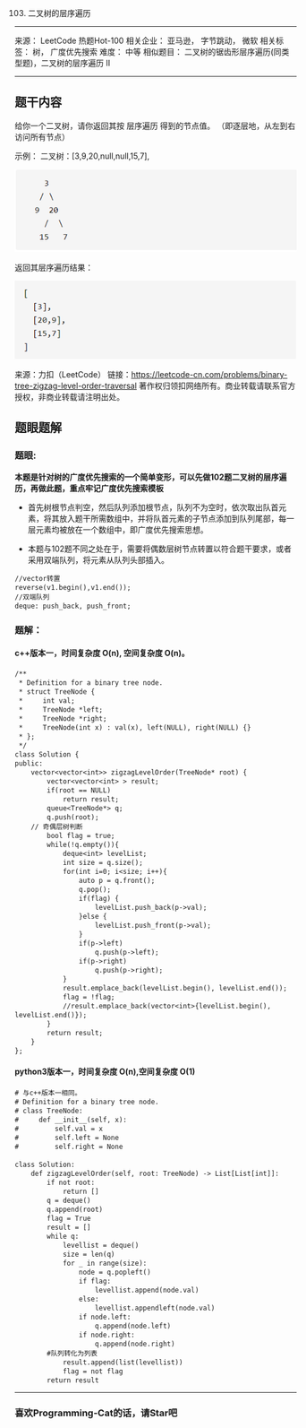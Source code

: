 103. 二叉树的层序遍历
***
来源： LeetCode 热题Hot-100
相关企业： 亚马逊， 字节跳动， 微软
相关标签： 树， 广度优先搜索
难度： 中等
相似题目：  二叉树的锯齿形层序遍历(同类型题)，二叉树的层序遍历 II
***
## 题干内容
给你一个二叉树，请你返回其按 层序遍历 得到的节点值。 （即逐层地，从左到右访问所有节点）

示例：
二叉树：[3,9,20,null,null,15,7],

![](https://github.com/jinghehehe/pictures/blob/main/103-1.png)

返回其层序遍历结果：

![](https://github.com/jinghehehe/pictures/blob/main/103-2.png)

来源：力扣（LeetCode）
链接：https://leetcode-cn.com/problems/binary-tree-zigzag-level-order-traversal
著作权归领扣网络所有。商业转载请联系官方授权，非商业转载请注明出处。

## 题眼题解
### 题眼:
**本题是针对树的广度优先搜索的一个简单变形，可以先做102题二叉树的层序遍历，再做此题，重点牢记广度优先搜索模板**

- 首先树根节点判空，然后队列添加根节点，队列不为空时，依次取出队首元素，将其放入题干所需数组中，并将队首元素的子节点添加到队列尾部，每一层元素均被放在一个数组中，即广度优先搜索思想。

- 本题与102题不同之处在于，需要将偶数层树节点转置以符合题干要求，或者采用双端队列，将元素从队列头部插入。
```language、
//vector转置
reverse(v1.begin(),v1.end());
//双端队列
deque: push_back, push_front;
```

### 题解：
#### c++版本一，时间复杂度 O(n), 空间复杂度 O(n)。
```language
/**
 * Definition for a binary tree node.
 * struct TreeNode {
 *     int val;
 *     TreeNode *left;
 *     TreeNode *right;
 *     TreeNode(int x) : val(x), left(NULL), right(NULL) {}
 * };
 */
class Solution {
public:
    vector<vector<int>> zigzagLevelOrder(TreeNode* root) {
        vector<vector<int> > result;
        if(root == NULL)
            return result;
        queue<TreeNode*> q;
        q.push(root);
	// 奇偶层树判断
        bool flag = true;
        while(!q.empty()){
            deque<int> levelList;
            int size = q.size();
            for(int i=0; i<size; i++){
                auto p = q.front();
                q.pop();
                if(flag) {
                    levelList.push_back(p->val);
                }else {
                    levelList.push_front(p->val);
                }
                if(p->left)
                    q.push(p->left);
                if(p->right)
                    q.push(p->right);
            } 
            result.emplace_back(levelList.begin(), levelList.end());
            flag = !flag;
            //result.emplace_back(vector<int>{levelList.begin(), levelList.end()});
        }
        return result;
    }
};
```
#### python3版本一，时间复杂度 O(n),空间复杂度 O(1)
```language
# 与c++版本一相同。
# Definition for a binary tree node.
# class TreeNode:
#     def __init__(self, x):
#         self.val = x
#         self.left = None
#         self.right = None

class Solution:
    def zigzagLevelOrder(self, root: TreeNode) -> List[List[int]]:
        if not root:
            return []
        q = deque()
        q.append(root)
        flag = True
        result = []
        while q:
            levellist = deque()
            size = len(q)
            for _ in range(size):
                node = q.popleft()
                if flag:
                    levellist.append(node.val)
                else:
                    levellist.appendleft(node.val)
                if node.left:
                    q.append(node.left)
                if node.right:
                    q.append(node.right)
	    #队列转化为列表
            result.append(list(levellist))
            flag = not flag
        return result

```
***

### **喜欢Programming-Cat的话，请Star吧**



